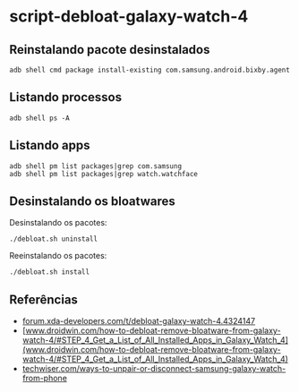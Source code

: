 # script-debloat-galaxy-watch-4

## Reinstalando pacote desinstalados

~~~
adb shell cmd package install-existing com.samsung.android.bixby.agent
~~~

## Listando processos

~~~
adb shell ps -A
~~~

## Listando apps

~~~
adb shell pm list packages|grep com.samsung
adb shell pm list packages|grep watch.watchface
~~~

## Desinstalando os bloatwares

Desinstalando os pacotes:

~~~
./debloat.sh uninstall
~~~

Reeinstalando os pacotes:

~~~
./debloat.sh install
~~~

## Referências

- [forum.xda-developers.com/t/debloat-galaxy-watch-4.4324147](https://forum.xda-developers.com/t/debloat-galaxy-watch-4.4324147/)
- [www.droidwin.com/how-to-debloat-remove-bloatware-from-galaxy-watch-4/#STEP_4_Get_a_List_of_All_Installed_Apps_in_Galaxy_Watch_4](www.droidwin.com/how-to-debloat-remove-bloatware-from-galaxy-watch-4/#STEP_4_Get_a_List_of_All_Installed_Apps_in_Galaxy_Watch_4)
- [techwiser.com/ways-to-unpair-or-disconnect-samsung-galaxy-watch-from-phone](https://techwiser.com/ways-to-unpair-or-disconnect-samsung-galaxy-watch-from-phone/)
